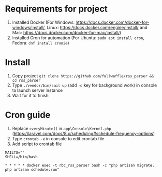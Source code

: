 # Requirements for project
1. Installed Docker (For Windows: https://docs.docker.com/docker-for-windows/install/, Linux: https://docs.docker.com/engine/install/ and Mac: https://docs.docker.com/docker-for-mac/install/)
2. Installed Cron for automation (For Ubuntu: `sudo apt install cron`, Fedora: `dnf install cronie`)
# Install
1. Copy project `git clone https://github.com/fullwaffle/rss_parser && cd rss_parser`
2. Type `./vendor/bin/sail up` (add `-d` key for background work)  in console to launch server instance
3. Wait for it to finish
# Cron guide
1. Replace `everyMinute()` in `app\Console\Kernel.php` (https://laravel.com/docs/8.x/scheduling#schedule-frequency-options)
2. Type `crontab -e` in console to edit crontab file
3. Add script to crontab file
```
MAILTO=""
SHELL=/bin/bash

* * * * * docker exec -t rbc_rss_parser bash -c "php artisan migrate; php artisan schedule:run"
```
